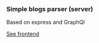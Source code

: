 ### Simple blogs parser (server)

Based on express and GraphQl

[See frontend](https://github.com/avfrancev/front_crawler)
